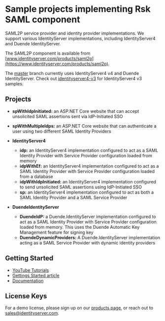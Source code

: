# Sample projects implementing Rsk SAML component

SAML2P service provider and identity provider implementations. We support various IdentityServer implementations, including IdentityServer4 and Duende IdentityServer. 

The SAML2P component is available from [www.identityserver.com/products/saml2p](https://www.identityserver.com/products/saml2p).

The [master](https://github.com/RockSolidKnowledge/Samples.IdentityServer4.Saml2pIntegration/tree/master) branch currently uses IdentityServer4 v4 and Duende IdentityServer. Check out [identityserver4-v3](https://github.com/RockSolidKnowledge/Samples.IdentityServer4.Saml2pIntegration/tree/identityserver4-v3) for IdentityServer4 v3 samples.

## Projects

- **spWithIdpInitiated:** an ASP.NET Core website that can accept unsolicited SAML assertions sent via IdP-Initiated SSO
- **spWithMultipleIdps:** an ASP.NET Core website that can authenticate a user using two different SAML Identity Providers

- **IdentityServer4**
	- **idp:** an IdentityServer4 implementation configured to act as a SAML Identity Provider with Service Provider configuration loaded from memory
	- **idpWithEf:** an IdentityServer4 implementation configured to act as a SAML Identity Provider with Service Provider configuration loaded from a database
	- **idpWithIdpInitiated:** an IdentityServer4 implementation configured to send unsolicited SAML assertions using IdP-Initiated SSO
	- **sp:** an IdentityServer4 implementation configured to act as both a SAML Identity Provider and a SAML Service Provider
- **DuendeIdentityServer**
	- **DuendeIdP:** a Duende.IdentityServer implementation configured to act as a SAML Identity Provider with Service Provider configuration loaded from memory. This uses the Duende Automatic Key Management feature for signing key
	- **DuendeDynamicProviders:** A Duende.IdentityServer implementation acting as a SAML Service Provider with dynamic identity providers


## Getting Started

- [YouTube Tutorials](https://www.youtube.com/playlist?list=PLz9t0GSOz9eCGVZQnQBDg8KH_SRQmzfUm)
- [Gettings Started article](https://www.identityserver.com/articles/saml-20-integration-with-identityserver4/)
- [Documentation](https://www.identityserver.com/documentation/saml2p/)

## License Keys

For a demo license, please sign up on our [products page](https://www.identityserver.com/products/saml2p), or reach out to <sales@identityserver.com>.
